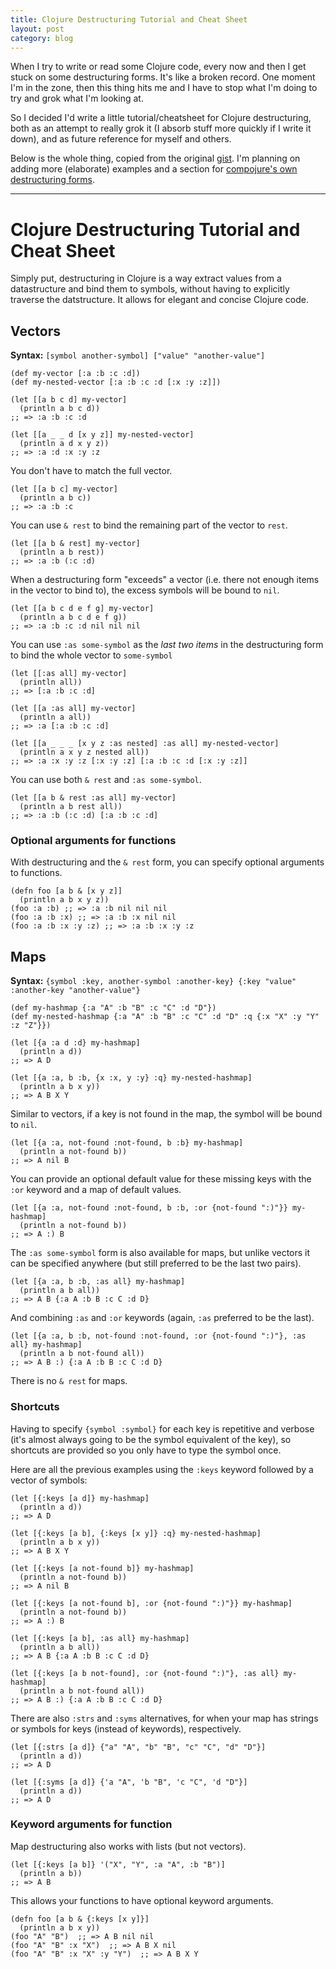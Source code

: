 ```yaml
---
title: Clojure Destructuring Tutorial and Cheat Sheet
layout: post
category: blog
---
```


When I try to write or read some Clojure code, every now and then I get stuck on some destructuring forms. It's like a broken record. One moment I'm in the zone, then this thing hits me and I have to stop what I'm doing to try and grok what I'm looking at.

So I decided I'd write a little tutorial/cheatsheet for Clojure destructuring, both as an attempt to really grok it (I absorb stuff more quickly if I write it down), and as future reference for myself and others.

Below is the whole thing, copied from the original [gist][gist]. I'm planning on adding more (elaborate) examples and a section for [compojure's own destructuring forms][compojure].

[gist]: https://gist.github.com/john2x/e1dca953548bfdfb9844
[compojure]: https://github.com/weavejester/compojure/wiki/Destructuring-Syntax

* * *

Clojure Destructuring Tutorial and Cheat Sheet
==============================================

Simply put, destructuring in Clojure is a way extract values from a datastructure and bind them to symbols, without having to explicitly traverse the datstructure. It allows for elegant and concise Clojure code.

Vectors
-------

**Syntax:** `[symbol another-symbol] ["value" "another-value"]`


	(def my-vector [:a :b :c :d])
	(def my-nested-vector [:a :b :c :d [:x :y :z]])

	(let [[a b c d] my-vector]
	  (println a b c d))
	;; => :a :b :c :d

	(let [[a _ _ d [x y z]] my-nested-vector]
	  (println a d x y z))
	;; => :a :d :x :y :z

You don't have to match the full vector.

	(let [[a b c] my-vector]
	  (println a b c))
	;; => :a :b :c

You can use `& rest` to bind the remaining part of the vector to `rest`.

	(let [[a b & rest] my-vector]
	  (println a b rest))
	;; => :a :b (:c :d)

When a destructuring form "exceeds" a vector (i.e. there not enough items in the vector to bind to), the excess symbols will be bound to `nil`.

	(let [[a b c d e f g] my-vector]
	  (println a b c d e f g))
	;; => :a :b :c :d nil nil nil

You can use `:as some-symbol` as the *last two items* in the destructuring form to bind the whole vector to `some-symbol`

    (let [[:as all] my-vector]
	  (println all))
	;; => [:a :b :c :d]

	(let [[a :as all] my-vector]
	  (println a all))
	;; => :a [:a :b :c :d]

	(let [[a _ _ _ [x y z :as nested] :as all] my-nested-vector]
	  (println a x y z nested all))
	;; => :a :x :y :z [:x :y :z] [:a :b :c :d [:x :y :z]]

You can use both `& rest` and `:as some-symbol`.

	(let [[a b & rest :as all] my-vector]
	  (println a b rest all))
	;; => :a :b (:c :d) [:a :b :c :d]

### Optional arguments for functions

With destructuring and the `& rest` form, you can specify optional arguments to functions.

	(defn foo [a b & [x y z]]
	  (println a b x y z))
	(foo :a :b) ;; => :a :b nil nil nil
	(foo :a :b :x) ;; => :a :b :x nil nil
	(foo :a :b :x :y :z) ;; => :a :b :x :y :z

Maps
----

**Syntax:** `{symbol :key, another-symbol :another-key} {:key "value" :another-key "another-value"}`

	(def my-hashmap {:a "A" :b "B" :c "C" :d "D"})
	(def my-nested-hashmap {:a "A" :b "B" :c "C" :d "D" :q {:x "X" :y "Y" :z "Z"}})

	(let [{a :a d :d} my-hashmap]
	  (println a d))
	;; => A D

	(let [{a :a, b :b, {x :x, y :y} :q} my-nested-hashmap]
	  (println a b x y))
	;; => A B X Y

Similar to vectors, if a key is not found in the map, the symbol will be bound to `nil`.

	(let [{a :a, not-found :not-found, b :b} my-hashmap]
	  (println a not-found b))
	;; => A nil B

You can provide an optional default value for these missing keys with the `:or` keyword and a map of default values.

	(let [{a :a, not-found :not-found, b :b, :or {not-found ":)"}} my-hashmap]
	  (println a not-found b))
	;; => A :) B

The `:as some-symbol` form is also available for maps, but unlike vectors it can be specified anywhere (but still preferred to be the last two pairs).

	(let [{a :a, b :b, :as all} my-hashmap]
	  (println a b all))
	;; => A B {:a A :b B :c C :d D}

And combining `:as` and `:or` keywords (again, `:as` preferred to be the last).

	(let [{a :a, b :b, not-found :not-found, :or {not-found ":)"}, :as all} my-hashmap]
	  (println a b not-found all))
	;; => A B :) {:a A :b B :c C :d D}

There is no `& rest` for maps.

### Shortcuts

Having to specify `{symbol :symbol}` for each key is repetitive and verbose (it's almost always going to be the symbol equivalent of the key), so shortcuts are provided so you only have to type the symbol once.

Here are all the previous examples using the `:keys` keyword followed by a vector of symbols:

	(let [{:keys [a d]} my-hashmap]
	  (println a d))
	;; => A D

	(let [{:keys [a b], {:keys [x y]} :q} my-nested-hashmap]
	  (println a b x y))
	;; => A B X Y

	(let [{:keys [a not-found b]} my-hashmap]
	  (println a not-found b))
	;; => A nil B

	(let [{:keys [a not-found b], :or {not-found ":)"}} my-hashmap]
	  (println a not-found b))
	;; => A :) B

	(let [{:keys [a b], :as all} my-hashmap]
	  (println a b all))
	;; => A B {:a A :b B :c C :d D}

	(let [{:keys [a b not-found], :or {not-found ":)"}, :as all} my-hashmap]
	  (println a b not-found all))
	;; => A B :) {:a A :b B :c C :d D}

There are also `:strs` and `:syms` alternatives, for when your map has strings or symbols for keys (instead of keywords), respectively.

	(let [{:strs [a d]} {"a" "A", "b" "B", "c" "C", "d" "D"}]
	  (println a d))
	;; => A D

	(let [{:syms [a d]} {'a "A", 'b "B", 'c "C", 'd "D"}]
	  (println a d))
	;; => A D

### Keyword arguments for function

Map destructuring also works with lists (but not vectors).

    (let [{:keys [a b]} '("X", "Y", :a "A", :b "B")]
      (println a b))
    ;; => A B

This allows your functions to have optional keyword arguments.

	(defn foo [a b & {:keys [x y]}]
	  (println a b x y))
	(foo "A" "B")  ;; => A B nil nil
	(foo "A" "B" :x "X")  ;; => A B X nil
	(foo "A" "B" :x "X" :y "Y")  ;; => A B X Y
